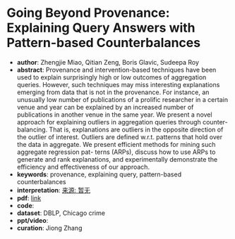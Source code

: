 # Going Beyond Provenance: Explaining Query Answers with Pattern-based Counterbalances
* **author**: Zhengjie Miao, Qitian Zeng, Boris Glavic, Sudeepa Roy
* **abstract**: Provenance and intervention-based techniques have been used to explain surprisingly high or low outcomes of aggregation queries. However, such techniques may miss interesting explanations emerging from data that is not in the provenance. For instance, an unusually low number of publications of a prolific researcher in a certain venue and year can be explained by an increased number of publications in another venue in the same year. We present a novel approach for explaining outliers in aggregation queries through counter- balancing. That is, explanations are outliers in the opposite direction of the outlier of interest. Outliers are defined w.r.t. patterns that hold over the data in aggregate. We present efficient methods for mining such aggregate regression pat- terns (ARPs), discuss how to use ARPs to generate and rank explanations, and experimentally demonstrate the efficiency and effectiveness of our approach.
* **keywords**: provenance, explaining query, pattern-based counterbalances
* **interpretation**: [来源: 暂无]()
* **pdf**: [link](https://dl.acm.org/doi/10.1145/3299869.3300066)
* **code**: 
* **dataset**: DBLP, Chicago crime
* **ppt/video**:
* **curation**: Jiong Zhang 